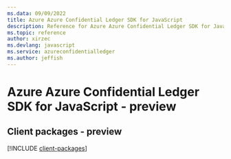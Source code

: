 ```yaml
---
ms.data: 09/09/2022
title: Azure Azure Confidential Ledger SDK for JavaScript
description: Reference for Azure Azure Confidential Ledger SDK for JavaScript
ms.topic: reference
author: xirzec
ms.devlang: javascript
ms.service: azureconfidentialledger
ms.author: jeffish
---
```

# Azure Azure Confidential Ledger SDK for JavaScript - preview

## Client packages - preview
[!INCLUDE [client-packages](azure-confidential-ledger-client-index.md)]
